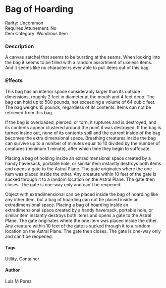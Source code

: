 # Bag of Hoarding
Rarity: Uncommon\
Requires Attunement: No\
Item Category: Wondrous Item

### Description
A canvas satchel that seems to be bursting at the seams.
When looking into the bag it seems to be filled with a random assortment of useless items.
And it seems like no character is ever able to pull items out of this bag.

### Effects
This bag has an interior space considerably larger than its outside dimensions, roughly 2 feet in diameter at the mouth and 4 feet deep.
The bag can hold up to 500 pounds, not exceeding a volume of 64 cubic feet.
The bag weighs 15 pounds, regardless of its contents.
Items can not be retrieved from this bag.

If the bag is overloaded, pierced, or torn, it ruptures and is destroyed, and its contents appear clustered around the point it was destroyed.
If the bag is turned inside out, none of its contents spill and the current inside of the bag becomes the extra dimensional space.
Breathing creatures inside the bag can survive up to a number of minutes equal to 10 divided by the number of creatures (minimum 1 minute), after which time they begin to suffocate.

Placing a bag of holding inside an extradimensional space created by a handy haversack, portable hole, or similar item instantly destroys both items and opens a gate to the Astral Plane.
The gate originates where the one item was placed inside the other.
Any creature within 10 feet of the gate is sucked through it to a random location on the Astral Plane. The gate then closes.
The gate is one-way only and can't be reopened.

Object with extradimensional can be placed inside the bag of hoarding like any other item, but a bag of hoarding can not be placed inside an extradimensional space.
Placing a bag of hoarding inside an extradimensional space created by a handy haversack, portable hole, or similar item instantly destroys both items and opens a gate to the Astral Plane.
The gate originates where the one item was placed inside the other.
Any creature within 10 feet of the gate is sucked through it to a random location on the Astral Plane. The gate then closes.
The gate is one-way only and can't be reopened.

#### Tags
Utility, Container

#### Author
Luis M Perez

